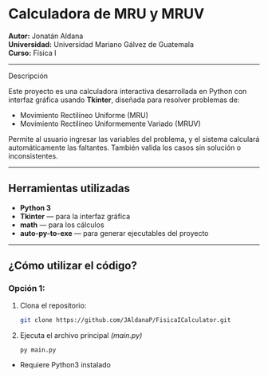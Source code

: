 # Calculadora de MRU y MRUV
**Autor:** Jonatán Aldana  
**Universidad:** Universidad Mariano Gálvez de Guatemala  
**Curso:** Física I  

---
Descripción

Este proyecto es una calculadora interactiva desarrollada en Python con interfaz gráfica usando **Tkinter**, diseñada para resolver problemas de:

* Movimiento Rectilíneo Uniforme (MRU)
* Movimiento Rectilíneo Uniformemente Variado (MRUV)

Permite al usuario ingresar las variables del problema, y el sistema calculará automáticamente las faltantes. También valida los casos sin solución o inconsistentes.

---

## Herramientas utilizadas

- **Python 3**
- **Tkinter** — para la interfaz gráfica
- **math** — para los cálculos
- **auto-py-to-exe** — para generar ejecutables del proyecto

---

## ¿Cómo utilizar el código?
### Opción 1:
1. Clona el repositorio:
   ```bash
   git clone https://github.com/JAldanaP/FisicaICalculator.git
2. Ejecuta el archivo principal _(main.py)_
   ```
   py main.py
   ```
* Requiere Python3 instalado
